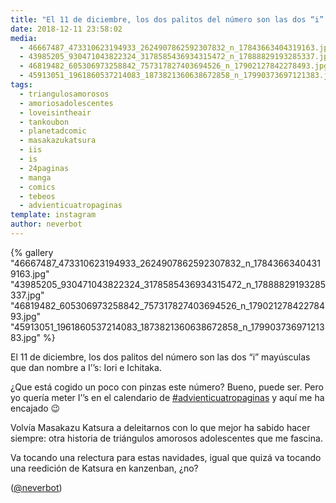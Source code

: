 ```yaml
---
title: "El 11 de diciembre, los dos palitos del número son las dos “i” mayúsculas que dan nombre a I’’s: Iori e Ichitaka"
date: 2018-12-11 23:58:02
media: 
  - 46667487_473310623194933_2624907862592307832_n_17843663404319163.jpg
  - 43985205_930471043822324_3178585436934315472_n_17888829193285337.jpg
  - 46819482_605306973258842_757317827403694526_n_17902127842278493.jpg
  - 45913051_1961860537214083_1873821360638672858_n_17990373697121383.jpg
tags: 
  - triangulosamorosos
  - amoriosadolescentes
  - loveisintheair
  - tankoubon
  - planetadcomic
  - masakazukatsura
  - iis
  - is
  - 24paginas
  - manga
  - comics
  - tebeos
  - advienticuatropaginas
template: instagram
author: neverbot
---
```


{% gallery "46667487_473310623194933_2624907862592307832_n_17843663404319163.jpg" "43985205_930471043822324_3178585436934315472_n_17888829193285337.jpg" "46819482_605306973258842_757317827403694526_n_17902127842278493.jpg" "45913051_1961860537214083_1873821360638672858_n_17990373697121383.jpg" %}

El 11 de diciembre, los dos palitos del número son las dos “i” mayúsculas que dan nombre a I’’s: Iori e Ichitaka.

¿Que está cogido un poco con pinzas este número? Bueno, puede ser. Pero yo quería meter I’’s en el calendario de [#advienticuatropaginas](/tags/advienticuatropaginas) y aquí me ha encajado 😉

Volvía Masakazu Katsura a deleitarnos con lo que mejor ha sabido hacer siempre: otra historia de triángulos amorosos adolescentes que me fascina.

Va tocando una relectura para estas navidades, igual que quizá va tocando una reedición de Katsura en kanzenban, ¿no?

([@neverbot](https://instagram.com/neverbot))
